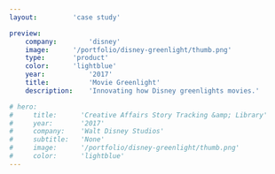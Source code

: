 ```yaml
---
layout:         'case study'

preview:
    company:        'disney'
    image:      '/portfolio/disney-greenlight/thumb.png'
    type:       'product'
    color:      'lightblue'
    year:           '2017'
    title:          'Movie Greenlight'
    description:    'Innovating how Disney greenlights movies.'

# hero:
#     title:      'Creative Affairs Story Tracking &amp; Library'
#     year:       '2017'
#     company:    'Walt Disney Studios'
#     subtitle:   'None'
#     image:      '/portfolio/disney-greenlight/thumb.png'
#     color:      'lightblue'
---
```

<script setup>
    import Page from './disney-greenlight.vue'
</script>
<Page></Page>
<!-- ## Challenge
The challenge was to fix the anitquated enterprise tools the story development team were using to develop and greenlight movie ideas.

## Process
All movies go through a greenlighting process, when it goes into production. It’s a long and intense where multiple teams gather, critique and develop story ideas and eventually decide whether they are Disney enough. Most stories never make it through. There's a team dedicated to managing the entire process.

I worked closely with the story development team, the users, and studio executives to deeply understand the painpoints and issues plaguing the current process.

## Outcome
We delivered a new movie greenlighting process with a set of custom tools to support it that fully integrated with the overall studio filmmaking process. We reduced the story development lifecycle time and increased the story development efficiency and effectiveness.

This new process coupled with the right tools enabled Disney to scale it's story development across all of it's theatrical segments including Pixar, Lucasfilm, Animation, Touchstone, and Live Action.

## Role
I owned the experience design, leading the cross-functional product team and a team of senior designers. -->